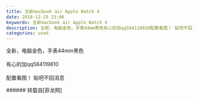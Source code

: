 ```yaml
---
title: 全新macbook air Apple Watch 4
date: 2018-12-25 23:06
keywords: 全新macbook air Apple Watch 4
description: 全新，电脑金色，手表44mm黑色有心的加qq584119810配置看图！ 贴吧不回消息
categories: used
---
```

<td class="t_f" id="postmessage_2558946">

全新，电脑金色，手表44mm黑色<br/>
<br/>
有心的加qq584119810<br/>
<br/>
配置看图！ 贴吧不回消息<br/>
</td>
###### 转载自[菲龙网]